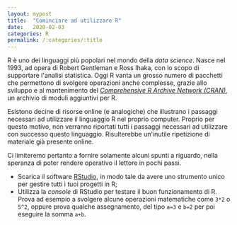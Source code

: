 ```yaml
---
layout: mypost
title:  "Cominciare ad utilizzare R"
date:   2020-02-03
categories: R
permalink: /:categories/:title
---
```


R è uno dei linguaggi più popolari nel mondo della _data science_. Nasce nel 1993, ad opera di Robert Gentleman e Ross Ihaka, con lo scopo di supportare l'analisi statistica. Oggi R vanta un grosso numero di pacchetti che permettono di svolgere operazioni anche complesse, grazie allo sviluppo e al mantenimento del [_Comprehensive R Archive Network (CRAN)_][cranlink], un archivio di moduli aggiuntivi per R.

Esistono decine di risorse online (e analogiche) che illustrano i passaggi necessari ad utilizzare il linguaggio R nel proprio computer. Proprio per questo motivo, non verranno riportati tutti i passaggi necessari ad utilizzare con successo questo linguaggio. Risulterebbe un'inutile ripetizione di materiale già presente online.

Ci limiteremo pertanto a fornire solamente alcuni spunti a riguardo, nella speranza di poter rendere operativo il lettore in pochi passi.

* Scarica il software [RStudio][rstudiolink], in modo tale da avere uno strumento unico per gestire tutti i tuoi progetti in R;
* Utilizza la _console_ di RStudio per testare il buon funzionamento di R. Prova ad esempio a svolgere alcune operazioni matematiche come `3*2` o `5^2`, oppure prova qualche assegnamento, del tipo `a=3` e `b=2` per poi eseguire la somma `a+b`.


[rstudiolink]: https://rstudio.com/products/rstudio/download/
[cranlink]: https://cran.r-project.org/
